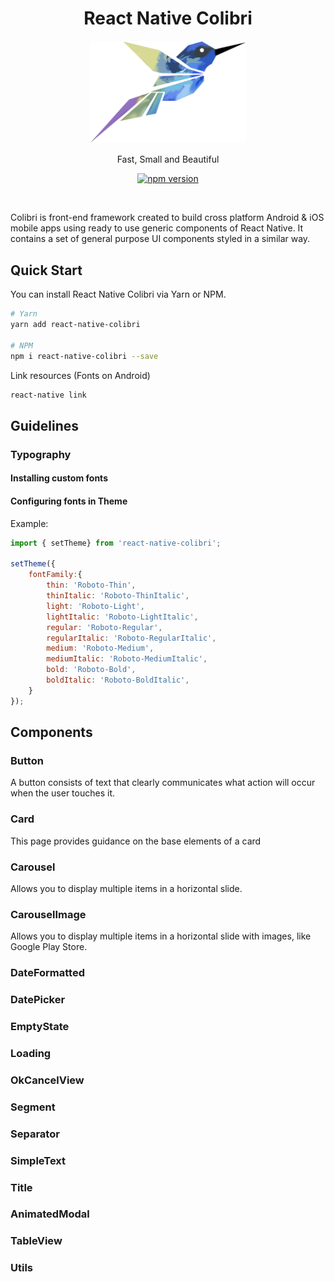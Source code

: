 <div align="center">
    <h1>React Native Colibri</h1>
    <img src="./docs/logo-sm.png" width="250" />
    <p align="center">
        Fast, Small and Beautiful
    </p>    
    <p>
        <a href="https://badge.fury.io/js/react-native-colibri">
            <img src="https://badge.fury.io/js/react-native-colibri.svg" alt="npm version">
        </a>
    </p>
</div>

<br>

Colibri is front-end framework created to build cross platform Android & iOS mobile apps using ready to use generic components of React Native. It contains a set of general purpose UI components styled in a similar way.

## Quick Start

You can install React Native Colibri via Yarn or NPM.

```bash
# Yarn
yarn add react-native-colibri

# NPM
npm i react-native-colibri --save
```

Link resources (Fonts on Android)

```bash
react-native link
```



## Guidelines


### Typography


####  Installing custom fonts

#### Configuring fonts in Theme

Example:

```jsx
import { setTheme} from 'react-native-colibri';

setTheme({
    fontFamily:{
        thin: 'Roboto-Thin',
        thinItalic: 'Roboto-ThinItalic',
        light: 'Roboto-Light',
        lightItalic: 'Roboto-LightItalic',
        regular: 'Roboto-Regular',
        regularItalic: 'Roboto-RegularItalic',
        medium: 'Roboto-Medium',
        mediumItalic: 'Roboto-MediumItalic',
        bold: 'Roboto-Bold',
        boldItalic: 'Roboto-BoldItalic',
    }
});
```



## Components

### Button
A button consists of text that clearly communicates what action will occur when the user touches it.

### Card
This page provides guidance on the base elements of a card

### Carousel
Allows you to display multiple items in a horizontal slide.

### CarouselImage
Allows you to display multiple items in a horizontal slide with images, like Google Play Store.

### DateFormatted

### DatePicker

### EmptyState

### Loading

### OkCancelView

### Segment

### Separator

### SimpleText

### Title

### AnimatedModal

### TableView

### Utils
